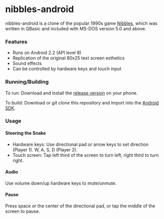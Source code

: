 nibbles-android
===============

nibbles-android is a clone of the popular 1990s game
[Nibbles](http://en.wikipedia.org/wiki/Nibbles_%28video_game%29), which was written in QBasic and included with MS-DOS version 5.0 and above.

### Features

* Runs on Android 2.2 (API level 8)
* Replication of the original 80x25 text screen esthetics
* Sound effects
* Can be controlled by hardware keys and touch input

### Running/Building

To run: Download and install the [release version](release/Nibbles_0.3.0.apk?raw=true) on your phone.

To build: Download or *git clone* this repository and import into the [Android SDK](http://developer.android.com/sdk/index.html).

### Usage

#### Steering the Snake

* Hardware keys: Use directional pad or arrow keys to set direction (Player 1). W, A, S, D (Player 2).
* Touch screen: Tap left third of the screen to turn left, right third to turn right.

#### Audio

Use volume down/up hardware keys to mute/unmute.

#### Pause

Press space or the center of the directional pad, or tap the middle of the screen to pause.
